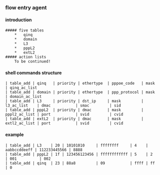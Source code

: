 ### flow entry agent
#### introduction
    ##### five tables
        *   qinq
        *   domain
        *   L3
        *   pppL2
        *   extL2
    ##### action lists
        To be continued!
#### shell commands structure

    | table_add | qinq   | priority | ethertype  | pppoe_code   | mask          | qinq_ac_list
    | table_add | domain | priority | ethertype  | ppp_protocol | mask          | domain_ac_list
    | table_add | L3     | priority | dst_ip     | mask         | l3_ac_list    | dmac           | smac         | sid
    | table_add | pppL2  | priority | dmac       | mask         | pppl2_ac_list | port           | svid         | cvid
    | table_add | extL2  | priority | dmac       | mask         | extl2_ac_list | port           | svid         | cvid

#### example

    | table_add | L3    | 20 | 10101010     | ffffffff     | 4    | aabbccddeeff | 112233445566 | 8888
    | table_add | pppL2 | 1f | 123456123456 | ffffffffffff | 5    | 2            | 001          | 002
    | table_add | qinq  | 23 | 88a8         | 09           | ffff | ff           | 0
